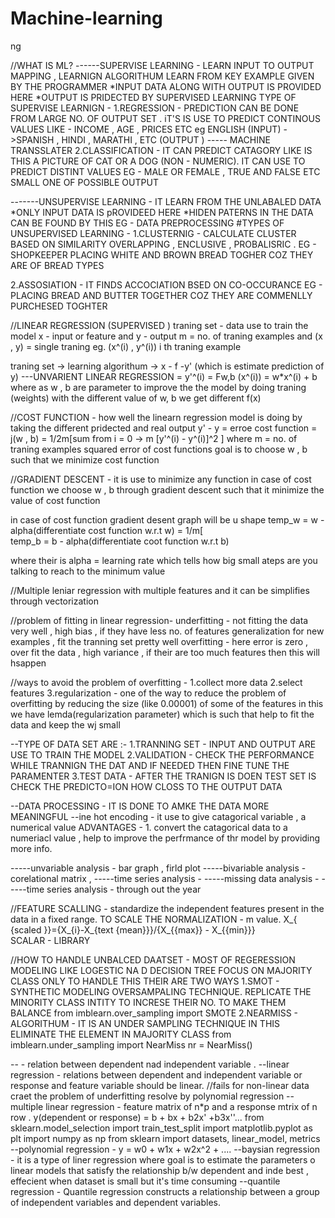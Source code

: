 
# Machine-learning
ng

//WHAT IS ML?
------SUPERVISE LEARNING - LEARN INPUT TO OUTPUT MAPPING , LEARNIGN ALGORITHUM LEARN FROM KEY EXAMPLE GIVEN BY THE PROGRAMMER
*INPUT DATA ALONG WITH OUTPUT IS PROVIDED HERE 
*OUTPUT IS PRIDECTED BY SUPERVISED LEARNING
 TYPE OF SUPERVISE LEARNIGN - 
 1.REGRESSION - PREDICTION CAN BE DONE FROM LARGE NO. OF OUTPUT SET .
 iT'S IS USE TO PREDICT CONTINOUS VALUES LIKE - INCOME , AGE , PRICES ETC
  eg ENGLISH (INPUT) ->SPANISH , HINDI , MARATHI , ETC (OUTPUT ) ----- MACHINE TRANSSLATER
2.CLASSIFICATION - IT CAN PREDICT CATAGORY LIKE IS THIS A PICTURE OF CAT OR A DOG (NON - NUMERIC).
IT CAN USE TO PREDICT DISTINT VALUES EG - MALE OR FEMALE , TRUE AND FALSE ETC
 SMALL ONE OF POSSIBLE OUTPUT

 -------UNSUPERVISE LEARNING - IT LEARN FROM THE UNLABALED DATA 
 *ONLY INPUT DATA IS pROVIDEED HERE 
 *HIDEN PATERNS IN THE DATA CAN BE FOUND BY THIS
 EG - DATA PREPROCESSING 
 #TYPES OF UNSUPERVISED LEARNING -
 1.CLUSTERNIG - CALCULATE CLUSTER BASED ON SIMILARITY
 OVERLAPPING , ENCLUSIVE , PROBALISRIC .
EG - SHOPKEEPER PLACING WHITE AND BROWN BREAD TOGHER COZ THEY ARE OF BREAD TYPES

 2.ASSOSIATION - IT FINDS ACCOCIATION BSED ON CO-OCCURANCE 
 EG - PLACING BREAD AND BUTTER TOGETHER COZ THEY ARE COMMENLLY PURCHESED TOGHTER

//LINEAR REGRESSION (SUPERVISED )
traning set - data use to train the model
x - input or feature     and      y - output 
m = no. of traning examples      and (x , y) = single traning eg.            (x^(i) , y^(i)) i th traning example

traning set -> learning algorithum -> x - f -y' (which is estimate prediction of y)
---UNVARIENT LINEAR REGRESSION = y'^(i) = Fw,b (x^(i)) = w*x^(i) + b  where as w , b are parameter to improve the the model by doing traning (weights)
with the different value of w, b we get different f(x) 

//COST FUNCTION - how well the linearn regression model is doing by taking the different pridected and real output 
       y' - y = erroe
       cost function = j(w , b)   = 1/2m[sum from i = 0 -> m [y'^(i) - y^(i)]^2 ]  where m = no. of traning examples
          squared error of cost functions 
goal is to choose w , b such that we minimize cost function

//GRADIENT DESCENT - it is use to minimize any function in case of cost function 
we choose w , b through gradient descent such that it minimize the value of cost function

in case of cost function gradient desent graph will be u shape
     temp_w = w - alpha(differentiate cost function w.r.t w)     = 1/m[          
     temp_b = b - alpha(differentiate coot function w.r.t b)

where their is alpha = learning rate which tells how big small ateps are you talking to reach to the minimum value

//Multiple leniar regression with multiple features and it can be simplifies through vectorization




//problem of fitting in linear regression-
underfitting - not fitting the data very well , high bias , if they have less no. of features
generalization for new examples , fit the tranning set pretty well
overfitting - here error is zero , over fit the data , high variance , if their are too much features then this will hsappen

//ways to avoid the problem of overfitting - 
1.collect more data
2.select features
3.regularization - one of the way to reduce the problem of overfitting by reducing the size (like 0.00001) of some of the features
 in this we have lemda(regularization parameter) which is such that help to fit the data and keep the wj small





--TYPE OF DATA SET ARE :-
1.TRANNING SET - INPUT AND OUTPUT ARE USE TO TRAIN THE MODEL 
2.VALIDATION - CHECK THE PERFORMANCE WHILE TRANNIGN THE DAT AND IF NEEDED THEN FINE TUNE THE PARAMENTER
3.TEST DATA - AFTER THE TRANIGN IS DOEN TEST SET IS CHECK THE PREDICTO=ION HOW CLOSS TO THE OUTPUT DATA 

 --DATA PROCESSING - IT IS DONE TO AMKE THE DATA MORE MEANINGFUL 
--ine hot encoding - it use to give catagorical variable , a numerical value
  ADVANTAGES - 1. convert the catagorical data to a numeriacl value , help to improve the perfrmance of thr model by providing more info.
  
-----unvariable analysis - bar graph , firld plot
-----bivariable analysis - corelational matrix ,
-----time series analysis - 
-----missing data analysis -
-----time series analysis - through out the year

//FEATURE SCALLING - standardize the independent features present in the data in a fixed range. TO SCALE THE 
NORMALIZATION - m value.
             X_{ {scaled }}={X_{i}-X_{text {mean}}}/{X_{{max}} - X_{{min}}}  
SCALAR - LIBRARY 

//HOW TO HANDLE UNBALCED DAATSET - MOST OF REGERESSION MODELING LIKE LOGESTIC NA D DECISION TREE FOCUS ON MAJORITY CLASS ONLY 
        TO HANDLE THIS THEIR ARE TWO WAYS 
  1.SMOT - SYNTHETIC MODELING OVERSAMPALING TECHNIQUE. REPLICATE THE MINORITY CLASS INTITY TO INCRESE THEIR NO. TO MAKE THEM BALANCE
from imblearn.over_sampling import SMOTE
  2.NEARMISS - ALGORITHUM - IT IS AN UNDER SAMPLING TECHNIQUE IN THIS ELIMINATE THE ELEMENT IN MAJORITY CLASS
from imblearn.under_sampling import NearMiss
nr = NearMiss()

--             - relation between dependent nad independent variable .
--linear regression - relations between dependent and independent variable or response and feature variable should be linear.
   //fails for non-linear data craet the problem of underfitting resolve by polynomial regression
--multiple linear regression - feature matrix of n*p and a response mtrix of n row . y(dependent or response) = b + bx + b2x' +b3x''...
      from sklearn.model_selection import train_test_split
import matplotlib.pyplot as plt
import numpy as np
from sklearn import datasets, linear_model, metrics
--polynomial regression - y = w0 + w1x + w2x^2 + ....
--baysian regression - it is a type of liner regression where goal is to estimate the parameters o linear models that 
satisfy the relationship b/w dependent and inde best , effecient when dataset is small but it's time consuming
--quantile regression - Quantile regression constructs a relationship between a group of independent variables and dependent variables. 

